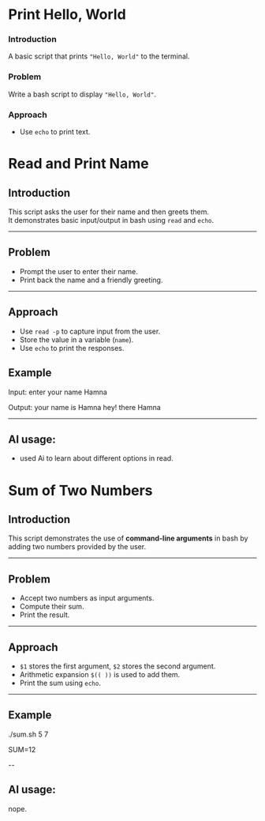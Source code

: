 

# Print Hello, World

### Introduction
A basic script that prints `"Hello, World"` to the terminal.

### Problem
Write a bash script to display `"Hello, World"`.

### Approach
- Use `echo` to print text.



#  Read and Print Name

## Introduction
This script asks the user for their name and then greets them.  
It demonstrates basic input/output in bash using `read` and `echo`.

---

## Problem
- Prompt the user to enter their name.  
- Print back the name and a friendly greeting.  

---

## Approach
- Use `read -p` to capture input from the user.  
- Store the value in a variable (`name`).  
- Use `echo` to print the responses.  

##  Example
Input:
enter your name Hamna

Output:
your name is Hamna
hey! there Hamna


---
## AI usage:
- used Ai to learn about different options in read.

# Sum of Two Numbers

## Introduction
This script demonstrates the use of **command-line arguments** in bash by adding two numbers provided by the user.  

---

## Problem
- Accept two numbers as input arguments.  
- Compute their sum.  
- Print the result.  

---

## Approach
- `$1` stores the first argument, `$2` stores the second argument.  
- Arithmetic expansion `$(( ))` is used to add them.  
- Print the sum using `echo`.  

---
## Example
 ./sum.sh 5 7

SUM=12

--

## AI usage:
nope.




